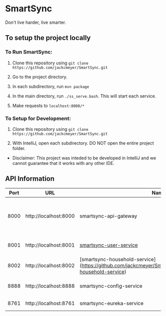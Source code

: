 # SmartSync
Don't live harder, live smarter. 

## To setup the project locally

### To Run SmartSync: 

1. Clone this repository using `git clone https://github.com/jackcmeyer/SmartSync.git`

2. Go to the project directory.

3. In each subdirectory, run `mvn package`

4. In the main directory, run `./ss_serve.bash`. This will start each service. 

5. Make requests to `localhost:8000/*`

### To Setup for Development: 

1. Clone this repository using `git clone https://github.com/jackcmeyer/SmartSync.git`

2. With IntelliJ, open each subdirectory. DO NOT open the entire project folder.

* Disclaimer: This project was inteded to be developed in IntelliJ and we cannot guarantee that it works with any other IDE.


## API Information

| Port | URL                   | Name                     | Description                                                                                                                                           |   |
|------|-----------------------|--------------------------|-------------------------------------------------------------------------------------------------------------------------------------------------------|---|
| 8000 | http://localhost:8000 | smartsync-api-gateway    | Handles filtering of requests and security as an edge service. This is where all requests should be made. For example, `http://localhost:8080/users/` |   |
| 8001 | http://localhost:8001 | [smartsync-user-service](https://github.com/jackcmeyer/SmartSync/tree/master/smartsync-user-service)   | The user microservice. This service handles user information.                                                                                         |   |
| 8002 | http://localhost:8002 | [smartsync-household-service] (https://github.com/jackcmeyer/SmartSync/tree/master/smartsync-household-service) | The household microservice. This serivce handles household information | |
| 8888 | http://localhost:8888 | smartsync-config-service | The config service. This service handles configurations.                                                                                              |   |
| 8761 | http://localhost:8761 | smartsync-eureka-service | The eureka service. Handles microservice discovery.    
